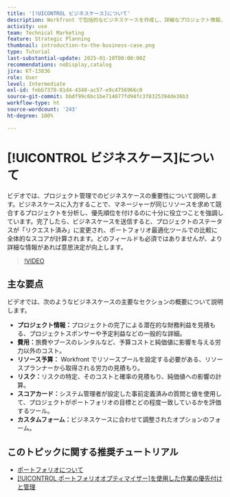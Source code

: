 ```yaml
---
title: '[!UICONTROL ビジネスケース]について'
description: Workfront で包括的なビジネスケースを作成し、詳細なプロジェクト情報、費用、労力とリスクの分析、スコアカード、情報に基づいたポートフォリオ管理のカスタムフォームを含めることで、プロジェクトに優先順位を付けます。
activity: use
team: Technical Marketing
feature: Strategic Planning
thumbnail: introduction-to-the-business-case.png
type: Tutorial
last-substantial-update: 2025-01-10T00:00:00Z
recommendations: noDisplay,catalog
jira: KT-13836
role: User
level: Intermediate
exl-id: febb7378-81d4-4348-ac57-e9c4756966c0
source-git-commit: bbdf99c6bc1be714077fd94fc3f8325394de36b3
workflow-type: ht
source-wordcount: '243'
ht-degree: 100%

---
```


# [!UICONTROL ビジネスケース]について

ビデオでは、プロジェクト管理でのビジネスケースの重要性について説明します。ビジネスケースに入力することで、マネージャーが同じリソースを求めて競合するプロジェクトを分析し、優先順位を付けるのに十分に役立つことを強調しています。完了したら、ビジネスケースを送信すると、プロジェクトのステータスが「リクエスト済み」に変更され、ポートフォリオ最適化ツールでの比較に全体的なスコアが計算されます。どのフィールドも必須ではありませんが、より詳細な情報があれば意思決定が向上します。

>[!VIDEO](https://video.tv.adobe.com/v/3442843/?quality=12&learn=on&enablevpops=1)

## 主な要点

ビデオでは、次のようなビジネスケースの主要なセクションの概要について説明します。

* **プロジェクト情報：**&#x200B;プロジェクトの完了による潜在的な財務利益を見積もる、プロジェクトスポンサーや予定利益などの一般的な詳細。
* **費用：**&#x200B;旅費やブースのレンタルなど、予算コストと純価値に影響を与える労力以外のコスト。
* **リソース予算：** Workfront でリソースプールを設定する必要がある、リソースプランナーから取得される労力の見積もり。
* **リスク：**&#x200B;リスクの特定、そのコストと確率の見積もり、純価値への影響の計算。
* **スコアカード：**&#x200B;システム管理者が設定した事前定義済みの質問と値を使用して、プロジェクトがポートフォリオの目標とどの程度一致しているかを評価するツール。
* **カスタムフォーム：**&#x200B;ビジネスケースに合わせて調整されたオプションのフォーム。


## このトピックに関する推奨チュートリアル

* [ポートフォリオについて](/help/portfolios-and-programs/overview-of-adobe-workfront-portfolios.md)
* [[!UICONTROL ポートフォリオオプティマイザー]を使用した作業の優先付けと管理](/help/portfolios-and-programs/prioritize-and-manage-work-with-portfolios.md)
